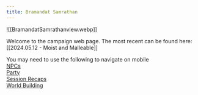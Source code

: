 ```yaml
---
title: Bramandat Samrathan
---
```


![[BramandatSamrathanview.webp]]

Welcome to the campaign web page.  The most recent can be found here: [[2024.05.12 - Moist and Malleable]]

You may need to use the following to navigate on mobile  
 [NPCs](https://bramandatsamrathan.pages.dev/NPCs/)  
 [Party](https://bramandatsamrathan.pages.dev/Party/)  
[Session Recaps](https://bramandatsamrathan.pages.dev/Session-Recaps/)  
[World Building](https://bramandatsamrathan.pages.dev/World-Building/)  

